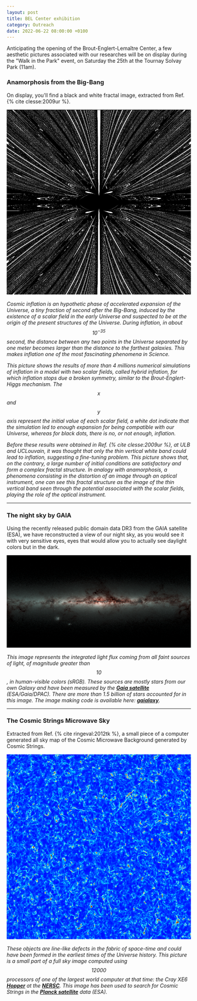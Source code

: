 ```yaml
---
layout: post
title: BEL Center exhibition
category: Outreach
date: 2022-06-22 08:00:00 +0100
---
```


Anticipating the opening of the Brout-Englert-Lemaître Center, a few
aesthetic pictures associated with our researches will be on display
during the "Walk in the Park" event, on Saturday the 25th at the
Tournay Solvay Park (11am).

### Anamorphosis from the Big-Bang

On display, you'll find a black and white fractal image, extracted
from Ref. {% cite clesse:2009ur %}.

![ichybrid](/assets/images/outreach/anamorphosis.png)

*Cosmic inflation is an hypothetic phase of accelerated expansion of
the Universe, a tiny fraction of second after the Big-Bang, induced by
the existence of a scalar field in the early Universe and suspected to
be at the origin of the present structures of the Universe. During
inflation, in about $$10^{-35}$$ second, the distance between any two
points in the Universe separated by one meter becomes larger than the
distance to the farthest galaxies. This makes inflation one of the
most fascinating phenomena in Science.*

*This picture shows the results of more than 4 millions numerical
simulations of inflation in a model with two scalar fields, called
hybrid inflation, for which inflation stops due a broken symmetry,
similar to the Brout-Englert-Higgs mechanism. The $$x$$ and $$y$$ axis
represent the initial value of each scalar field, a white dot indicate
that the simulation led to enough expansion for being compatible with
our Universe, whereas for black dots, there is no, or not enough,
inflation.*

*Before these results were obtained in Ref. {% cite clesse:2009ur %},
at ULB and UCLouvain, it was thought that only the thin vertical white
band could lead to inflation, suggesting a fine-tuning problem. This
picture shows that, on the contrary, a large number of initial
conditions are satisfactory and form a complex fractal structure. In
analogy with anamorphosis, a phenomena consisting in the distortion of
an image through an optical instrument, one can see this fractal
structure as the image of the thin vertical band seen through the
potential associated with the scalar fields, playing the role of the
optical instrument.*

---

### The night sky by GAIA

Using the recently released public domain data DR3 from the GAIA satellite
(ESA), we have reconstructed a view of our night sky, as you would see
it with very sensitive eyes, eyes that would allow you to actually see
daylight colors but in the dark.

[![gaialaxy](/assets/images/outreach/gaialaxy.png)](/vlimages/gaialaxy.html)

*This image represents the integrated light flux coming from all faint
sources of light, of magnitude greater than $$10$$, in human-visible
colors (sRGB). These sources are mostly stars from our own Galaxy and
have been measured by the [**Gaia
satellite**](https://en.wikipedia.org/wiki/Gaia_(spacecraft))
(ESA/Gaia/DPAC). There are more than 1.5 billion of stars accounted
for in this image. The image making code is available here:
[**gaialaxy**](https://github.com/eatdust/gaialaxy).*

---


### The Cosmic Strings Microwave Sky

Extracted from Ref. {% cite ringeval:2012tk %}, a small piece of a
computer generated all sky map of the Cosmic Microwave Background
generated by Cosmic Strings.

![gradmag](/assets/images/outreach/gradmap.png)

*These objects are line-like defects in the fabric of space-time and
could have been formed in the earliest times of the Universe history.
This picture is a small part of a full sky image computed using
$$12000$$ processors of one of the largest world computer at that
time: the Cray XE6
[**Hopper**](https://www.nersc.gov/about/nersc-history/history-of-systems/)
at the [**NERSC**](https://www.nersc.gov/). This image has been used
to search for Cosmic Strings in the [**Planck
satellite**](https://en.wikipedia.org/wiki/Planck_(spacecraft)) data
(ESA).*

